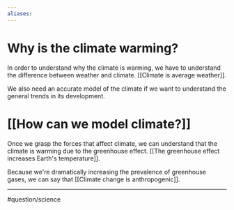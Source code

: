 ```yaml
---
aliases:
---
```

# Why is the climate warming?
In order to understand why the climate is warming, we have to understand the difference between weather and climate. [[Climate is average weather]]. 

We also need  an accurate model of the climate if we want to understand the general trends in its development.
# [[How can we model climate?]]

Once we grasp the forces that affect climate, we can understand that the climate is warming due to the greenhouse effect. [[The greenhouse effect increases Earth's temperature]]. 

Because we're dramatically increasing the prevalence of greenhouse gases, we can say that [[Climate change is anthropogenic]]. 

---
#question/science